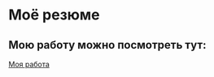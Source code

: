 # Моё резюме

## Мою работу можно посмотреть тут:

[Моя работа]([https://duckduckgo.com](https://dimasgibnev.github.io/resume-version-1.0/)https://dimasgibnev.github.io/resume-version-1.0)
